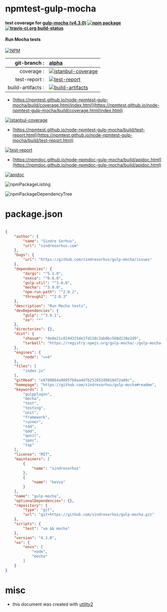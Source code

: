 # npmtest-gulp-mocha

#### test coverage for  [gulp-mocha (v4.3.0)](https://github.com/sindresorhus/gulp-mocha#readme)  [![npm package](https://img.shields.io/npm/v/npmtest-gulp-mocha.svg?style=flat-square)](https://www.npmjs.org/package/npmtest-gulp-mocha) [![travis-ci.org build-status](https://api.travis-ci.org/npmtest/node-npmtest-gulp-mocha.svg)](https://travis-ci.org/npmtest/node-npmtest-gulp-mocha)

#### Run Mocha tests

[![NPM](https://nodei.co/npm/gulp-mocha.png?downloads=true&downloadRank=true&stars=true)](https://www.npmjs.com/package/gulp-mocha)

| git-branch : | [alpha](https://github.com/npmtest/node-npmtest-gulp-mocha/tree/alpha)|
|--:|:--|
| coverage : | [![istanbul-coverage](https://npmtest.github.io/node-npmtest-gulp-mocha/build/coverage.badge.svg)](https://npmtest.github.io/node-npmtest-gulp-mocha/build/coverage.html/index.html)|
| test-report : | [![test-report](https://npmtest.github.io/node-npmtest-gulp-mocha/build/test-report.badge.svg)](https://npmtest.github.io/node-npmtest-gulp-mocha/build/test-report.html)|
| build-artifacts : | [![build-artifacts](https://npmtest.github.io/node-npmtest-gulp-mocha/glyphicons_144_folder_open.png)](https://github.com/npmtest/node-npmtest-gulp-mocha/tree/gh-pages/build)|

- [https://npmtest.github.io/node-npmtest-gulp-mocha/build/coverage.html/index.html](https://npmtest.github.io/node-npmtest-gulp-mocha/build/coverage.html/index.html)

[![istanbul-coverage](https://npmtest.github.io/node-npmtest-gulp-mocha/build/screenCapture.buildCi.browser.%252Ftmp%252Fbuild%252Fcoverage.lib.html.png)](https://npmtest.github.io/node-npmtest-gulp-mocha/build/coverage.html/index.html)

- [https://npmtest.github.io/node-npmtest-gulp-mocha/build/test-report.html](https://npmtest.github.io/node-npmtest-gulp-mocha/build/test-report.html)

[![test-report](https://npmtest.github.io/node-npmtest-gulp-mocha/build/screenCapture.buildCi.browser.%252Ftmp%252Fbuild%252Ftest-report.html.png)](https://npmtest.github.io/node-npmtest-gulp-mocha/build/test-report.html)

- [https://npmdoc.github.io/node-npmdoc-gulp-mocha/build/apidoc.html](https://npmdoc.github.io/node-npmdoc-gulp-mocha/build/apidoc.html)

[![apidoc](https://npmdoc.github.io/node-npmdoc-gulp-mocha/build/screenCapture.buildCi.browser.%252Ftmp%252Fbuild%252Fapidoc.html.png)](https://npmdoc.github.io/node-npmdoc-gulp-mocha/build/apidoc.html)

![npmPackageListing](https://npmtest.github.io/node-npmtest-gulp-mocha/build/screenCapture.npmPackageListing.svg)

![npmPackageDependencyTree](https://npmtest.github.io/node-npmtest-gulp-mocha/build/screenCapture.npmPackageDependencyTree.svg)



# package.json

```json

{
    "author": {
        "name": "Sindre Sorhus",
        "url": "sindresorhus.com"
    },
    "bugs": {
        "url": "https://github.com/sindresorhus/gulp-mocha/issues"
    },
    "dependencies": {
        "dargs": "^5.1.0",
        "execa": "^0.6.0",
        "gulp-util": "^3.0.0",
        "mocha": "^3.0.0",
        "npm-run-path": "^2.0.2",
        "through2": "^2.0.3"
    },
    "description": "Run Mocha tests",
    "devDependencies": {
        "gulp": "^3.9.1",
        "xo": "*"
    },
    "directories": {},
    "dist": {
        "shasum": "de0a21c82443254e1fd128c3ab0bc568d120e2d9",
        "tarball": "https://registry.npmjs.org/gulp-mocha/-/gulp-mocha-4.3.0.tgz"
    },
    "engines": {
        "node": ">=4"
    },
    "files": [
        "index.js"
    ],
    "gitHead": "e8780864a9895fb8aa4d7b252852d8018d72a89c",
    "homepage": "https://github.com/sindresorhus/gulp-mocha#readme",
    "keywords": [
        "gulpplugin",
        "mocha",
        "test",
        "testing",
        "unit",
        "framework",
        "runner",
        "tdd",
        "bdd",
        "qunit",
        "spec",
        "tap"
    ],
    "license": "MIT",
    "maintainers": [
        {
            "name": "sindresorhus"
        },
        {
            "name": "kevva"
        }
    ],
    "name": "gulp-mocha",
    "optionalDependencies": {},
    "repository": {
        "type": "git",
        "url": "git+https://github.com/sindresorhus/gulp-mocha.git"
    },
    "scripts": {
        "test": "xo && mocha"
    },
    "version": "4.3.0",
    "xo": {
        "envs": [
            "node",
            "mocha"
        ]
    }
}
```



# misc
- this document was created with [utility2](https://github.com/kaizhu256/node-utility2)
